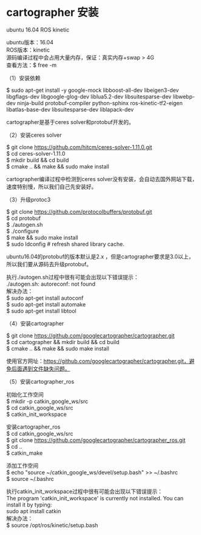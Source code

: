 # cartographer 安装

ubuntu 16.04 ROS kinetic  

ubuntu版本：16.04  
ROS版本：kinetic  
源码编译过程中会占用大量内存，保证：真实内存+swap > 4G  
查看方法：$ free -m  

（1）安装依赖

$ sudo apt-get install -y google-mock libboost-all-dev libeigen3-dev libgflags-dev libgoogle-glog-dev liblua5.2-dev libsuitesparse-dev libwebp-dev ninja-build protobuf-compiler python-sphinx ros-kinetic-tf2-eigen libatlas-base-dev libsuitesparse-dev liblapack-dev

cartographer是基于ceres solver和protobuf开发的。

（2）安装ceres solver

$ git clone https://github.com/hitcm/ceres-solver-1.11.0.git  
$ cd ceres-solver-1.11.0  
$ mkdir build && cd build  
$ cmake .. && make && sudo make install  

cartographer编译过程中检测到ceres solver没有安装，会自动去国外网站下载，速度特别慢，所以我们自己先安装好。

（3）升级protoc3

$ git clone https://github.com/protocolbuffers/protobuf.git  
$ cd protobuf  
$ ./autogen.sh  
$ ./configure  
$ make  && sudo make install  
$ sudo ldconfig # refresh shared library cache.

ubuntu16.04的protobuf的版本默认是2.x ，但是cartographer要求是3.0以上，所以我们要从源码去升级protobuf。

执行./autogen.sh过程中很有可能会出现以下错误提示：  
./autogen.sh: autoreconf: not found  
解决办法：  
$ sudo apt-get install autoconf  
$ sudo apt-get install automake  
$ sudo apt-get install libtool  

（4）安装cartographer

$ git clone https://github.com/googlecartographer/cartographer.git  
$ cd cartographer && mkdir build && cd build  
$ cmake .. && make && sudo make install  

使用官方网址：https://github.com/googlecartographer/cartographer.git，避免后面遇到文件缺失问题。

（5）安装cartographer_ros

初始化工作空间  
$ mkdir -p catkin_google_ws/src  
$ cd catkin_google_ws/src  
$ catkin_init_workspace  

安装cartographer_ros  
$ cd catkin_google_ws/src  
$ git clone https://github.com/googlecartographer/cartographer_ros.git  
$ cd ..  
$ catkin_make

添加工作空间  
$ echo "source ~/catkin_google_ws/devel/setup.bash" >> ~/.bashrc  
$ source ~/.bashrc  

执行catkin_init_workspace过程中很有可能会出现以下错误提示：  
The program 'catkin_init_workspace' is currently not installed. You can install it by typing:  
sudo apt install catkin  
解决办法：  
$ source /opt/ros/kinetic/setup.bash
